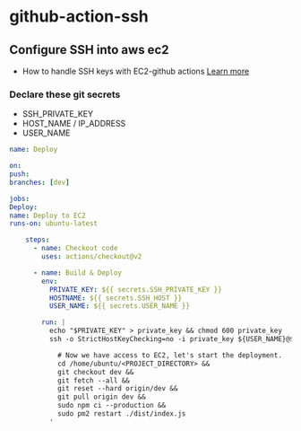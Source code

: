 # github-action-ssh

## Configure SSH into aws ec2

- How to handle SSH keys with EC2-github actions [Learn more](https://zellwk.com/blog/github-actions-deploy/)

### Declare these git secrets
- SSH_PRIVATE_KEY
- HOST_NAME / IP_ADDRESS
- USER_NAME

```yml
name: Deploy

on:
push:
branches: [dev]

jobs:
Deploy:
name: Deploy to EC2
runs-on: ubuntu-latest

    steps:
      - name: Checkout code
        uses: actions/checkout@v2

      - name: Build & Deploy
        env:
          PRIVATE_KEY: ${{ secrets.SSH_PRIVATE_KEY }}
          HOSTNAME: ${{ secrets.SSH_HOST }}
          USER_NAME: ${{ secrets.USER_NAME }}

        run: |
          echo "$PRIVATE_KEY" > private_key && chmod 600 private_key
          ssh -o StrictHostKeyChecking=no -i private_key ${USER_NAME}@${HOSTNAME} '

            # Now we have access to EC2, let's start the deployment.
            cd /home/ubuntu/<PROJECT_DIRECTORY> &&
            git checkout dev &&
            git fetch --all &&
            git reset --hard origin/dev &&
            git pull origin dev &&
            sudo npm ci --production &&
            sudo pm2 restart ./dist/index.js
          '
```
